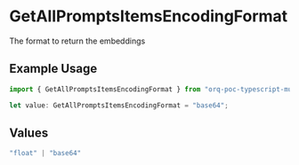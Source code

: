# GetAllPromptsItemsEncodingFormat

The format to return the embeddings

## Example Usage

```typescript
import { GetAllPromptsItemsEncodingFormat } from "orq-poc-typescript-multi-env-version/models/operations";

let value: GetAllPromptsItemsEncodingFormat = "base64";
```

## Values

```typescript
"float" | "base64"
```
